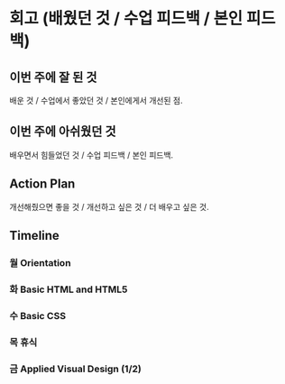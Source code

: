 # 회고 (배웠던 것 / 수업 피드백 / 본인 피드백)

## 이번 주에 잘 된 것

배운 것 / 수업에서 좋았던 것 / 본인에게서 개선된 점.

## 이번 주에 아쉬웠던 것

배우면서 힘들었던 것 / 수업 피드백 / 본인 피드백.

## Action Plan

개선해줬으면 좋을 것 / 개선하고 싶은 것 / 더 배우고 싶은 것.

## Timeline

### 월 Orientation
### 화 Basic HTML and HTML5
### 수 Basic CSS
### 목 휴식
### 금 Applied Visual Design (1/2)
